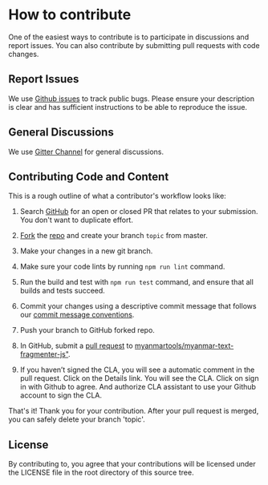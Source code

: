# How to contribute

One of the easiest ways to contribute is to participate in discussions and report issues. You can also contribute by submitting pull requests with code changes.

## Report Issues

We use [Github issues](https://github.com/myanmartools/myanmar-text-fragmenter-js"/issues) to track public bugs. Please ensure your description is clear and has sufficient instructions to be able to reproduce the issue.

## General Discussions

We use [Gitter Channel](https://gitter.im/myanmartools/community) for general discussions.

## Contributing Code and Content

This is a rough outline of what a contributor's workflow looks like:

1. Search [GitHub](https://github.com/myanmartools/myanmar-text-fragmenter-js"/pulls) for an open or closed PR that relates to your submission. You don't want to duplicate effort.

2. [Fork](https://help.github.com/articles/fork-a-repo/) the [repo](https://github.com/myanmartools/myanmar-text-fragmenter-js") and create your branch `topic` from master.

3. Make your changes in a new git branch.

4. Make sure your code lints by running `npm run lint` command.

5. Run the build and test with `npm run test` command, and ensure that all builds and tests succeed.

6. Commit your changes using a descriptive commit message that follows our [commit message conventions](https://gist.github.com/dagonmetric-contributor/b3815561401555fa9ac2530f32e56dd3).

7. Push your branch to GitHub forked repo.

8. In GitHub, submit a [pull request](https://help.github.com/articles/about-pull-requests) to [myanmartools/myanmar-text-fragmenter-js"](https://github.com/myanmartools/myanmar-text-fragmenter-js").

9. If you haven’t signed the CLA, you will see a automatic comment in the pull request. Click on the Details link. You will see the CLA. Click on sign in with Github to agree. And authorize CLA assistant to use your Github account to sign the CLA.

That's it! Thank you for your contribution. After your pull request is merged, you can safely delete your branch 'topic'.

## License

By contributing to, you agree that your contributions will be licensed under the LICENSE file in the root directory of this source tree.
